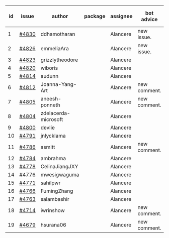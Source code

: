 | id | issue | author | package | assignee | bot advice | created date of issue | target release date | date from target |
| ------ | ------ | ------ | ------ | ------ | ------ | ------ | ------ | :-----: |
| 1 | [#4830](https://github.com/Azure/sdk-release-request/issues/4830) | ddhamotharan |  | Alancere | new issue. | 12-12 | 01-26 |  |
| 2 | [#4826](https://github.com/Azure/sdk-release-request/issues/4826) | emmeliaAra |  | Alancere | new issue. | 12-11 | 01-26 |  |
| 3 | [#4823](https://github.com/Azure/sdk-release-request/issues/4823) | grizzlytheodore |  | Alancere |  | 12-06 | 12-22 |  |
| 4 | [#4820](https://github.com/Azure/sdk-release-request/issues/4820) | wiboris |  | Alancere |  | 12-05 | 12-22 |  |
| 5 | [#4814](https://github.com/Azure/sdk-release-request/issues/4814) | audunn |  | Alancere |  | 12-04 | 12-22 |  |
| 6 | [#4812](https://github.com/Azure/sdk-release-request/issues/4812) | Joanna-Yang-Art |  | Alancere | new comment. | 12-04 | 12-22 |  |
| 7 | [#4805](https://github.com/Azure/sdk-release-request/issues/4805) | aneesh-ponneth |  | Alancere | new comment. | 11-29 | 12-22 |  |
| 8 | [#4804](https://github.com/Azure/sdk-release-request/issues/4804) | zdelacerda-microsoft |  | Alancere |  | 11-29 | 12-22 |  |
| 9 | [#4800](https://github.com/Azure/sdk-release-request/issues/4800) | devlie |  | Alancere |  | 11-29 | 12-22 |  |
| 10 | [#4791](https://github.com/Azure/sdk-release-request/issues/4791) | jnlycklama |  | Alancere |  | 11-28 | 12-22 |  |
| 11 | [#4786](https://github.com/Azure/sdk-release-request/issues/4786) | asmitt |  | Alancere | new comment. | 11-28 | 12-22 |  |
| 12 | [#4784](https://github.com/Azure/sdk-release-request/issues/4784) | ambrahma |  | Alancere |  | 11-27 | 12-22 |  |
| 13 | [#4778](https://github.com/Azure/sdk-release-request/issues/4778) | CelinaJiangJXY |  | Alancere |  | 11-22 | 12-22 |  |
| 14 | [#4776](https://github.com/Azure/sdk-release-request/issues/4776) | mwesigwaguma |  | Alancere |  | 11-21 | 12-22 |  |
| 15 | [#4771](https://github.com/Azure/sdk-release-request/issues/4771) | sahilpwr |  | Alancere |  | 11-16 | 12-22 |  |
| 16 | [#4766](https://github.com/Azure/sdk-release-request/issues/4766) | FumingZhang |  | Alancere |  | 11-15 | 12-22 |  |
| 17 | [#4763](https://github.com/Azure/sdk-release-request/issues/4763) | salambashir |  | Alancere |  | 11-13 | 12-22 |  |
| 18 | [#4714](https://github.com/Azure/sdk-release-request/issues/4714) | iwrinshow |  | Alancere | new comment. | 11-06 | 11-24 |  |
| 19 | [#4679](https://github.com/Azure/sdk-release-request/issues/4679) | hsurana06 |  | Alancere | new comment. | 10-23 | 12-22 |  |
